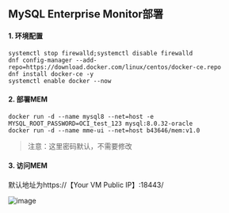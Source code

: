 
## MySQL Enterprise Monitor部署

#### 1. 环境配置

```
systemctl stop firewalld;systemctl disable firewalld
dnf config-manager --add-repo=https://download.docker.com/linux/centos/docker-ce.repo
dnf install docker-ce -y
systemctl enable docker --now

```

#### 2. 部署MEM

```
docker run -d --name mysql8 --net=host -e MYSQL_ROOT_PASSWORD=OCI_test_123 mysql:8.0.32-oracle
docker run -d --name mme-ui --net=host b43646/mem:v1.0
```
> 注意：这里密码默认，不需要修改

#### 3. 访问MEM

默认地址为https://【Your VM Public IP】:18443/



![image](https://user-images.githubusercontent.com/4653664/229786158-8cdca5b8-9302-40b9-843d-e30af1607729.png)
